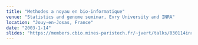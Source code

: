```yaml
---
title: "Methodes a noyau en bio-informatique"
venue: "Statistics and genome seminar, Evry University and INRA"
location: "Jouy-en-Josas, France"
date: "2003-1-14"
slides: "https://members.cbio.mines-paristech.fr/~jvert/talks/030114inra/inra.pdf"
---
```

